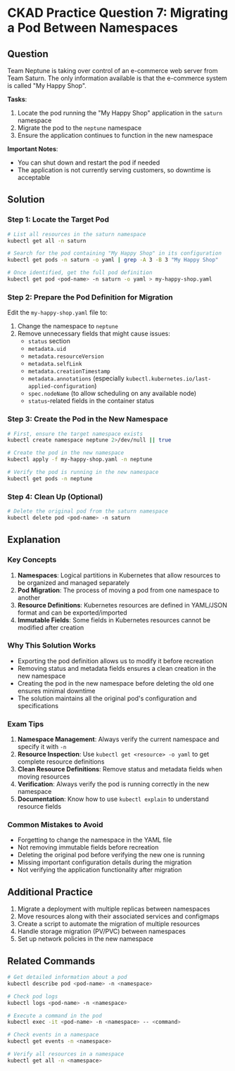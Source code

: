 # CKAD Practice Question 7: Migrating a Pod Between Namespaces

## Question
Team Neptune is taking over control of an e-commerce web server from Team Saturn. The only information available is that the e-commerce system is called "My Happy Shop".

**Tasks**:
1. Locate the pod running the "My Happy Shop" application in the `saturn` namespace
2. Migrate the pod to the `neptune` namespace
3. Ensure the application continues to function in the new namespace

**Important Notes**:
- You can shut down and restart the pod if needed
- The application is not currently serving customers, so downtime is acceptable
## Solution

### Step 1: Locate the Target Pod
```bash
# List all resources in the saturn namespace
kubectl get all -n saturn

# Search for the pod containing "My Happy Shop" in its configuration
kubectl get pods -n saturn -o yaml | grep -A 3 -B 3 "My Happy Shop"

# Once identified, get the full pod definition
kubectl get pod <pod-name> -n saturn -o yaml > my-happy-shop.yaml
```

### Step 2: Prepare the Pod Definition for Migration
Edit the `my-happy-shop.yaml` file to:
1. Change the namespace to `neptune`
2. Remove unnecessary fields that might cause issues:
   - `status` section
   - `metadata.uid`
   - `metadata.resourceVersion`
   - `metadata.selfLink`
   - `metadata.creationTimestamp`
   - `metadata.annotations` (especially `kubectl.kubernetes.io/last-applied-configuration`)
   - `spec.nodeName` (to allow scheduling on any available node)
   - `status`-related fields in the container status

### Step 3: Create the Pod in the New Namespace
```bash
# First, ensure the target namespace exists
kubectl create namespace neptune 2>/dev/null || true

# Create the pod in the new namespace
kubectl apply -f my-happy-shop.yaml -n neptune

# Verify the pod is running in the new namespace
kubectl get pods -n neptune
```

### Step 4: Clean Up (Optional)
```bash
# Delete the original pod from the saturn namespace
kubectl delete pod <pod-name> -n saturn
```

## Explanation

### Key Concepts
1. **Namespaces**: Logical partitions in Kubernetes that allow resources to be organized and managed separately
2. **Pod Migration**: The process of moving a pod from one namespace to another
3. **Resource Definitions**: Kubernetes resources are defined in YAML/JSON format and can be exported/imported
4. **Immutable Fields**: Some fields in Kubernetes resources cannot be modified after creation

### Why This Solution Works
- Exporting the pod definition allows us to modify it before recreation
- Removing status and metadata fields ensures a clean creation in the new namespace
- Creating the pod in the new namespace before deleting the old one ensures minimal downtime
- The solution maintains all the original pod's configuration and specifications

### Exam Tips
1. **Namespace Management**: Always verify the current namespace and specify it with `-n`
2. **Resource Inspection**: Use `kubectl get <resource> -o yaml` to get complete resource definitions
3. **Clean Resource Definitions**: Remove status and metadata fields when moving resources
4. **Verification**: Always verify the pod is running correctly in the new namespace
5. **Documentation**: Know how to use `kubectl explain` to understand resource fields

### Common Mistakes to Avoid
- Forgetting to change the namespace in the YAML file
- Not removing immutable fields before recreation
- Deleting the original pod before verifying the new one is running
- Missing important configuration details during the migration
- Not verifying the application functionality after migration

## Additional Practice
1. Migrate a deployment with multiple replicas between namespaces
2. Move resources along with their associated services and configmaps
3. Create a script to automate the migration of multiple resources
4. Handle storage migration (PV/PVC) between namespaces
5. Set up network policies in the new namespace

## Related Commands
```bash
# Get detailed information about a pod
kubectl describe pod <pod-name> -n <namespace>

# Check pod logs
kubectl logs <pod-name> -n <namespace>

# Execute a command in the pod
kubectl exec -it <pod-name> -n <namespace> -- <command>

# Check events in a namespace
kubectl get events -n <namespace>

# Verify all resources in a namespace
kubectl get all -n <namespace>
```
